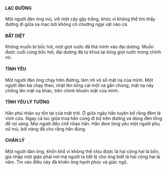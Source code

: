 #### LẠC ĐƯỜNG

Một người đàn ông mù, với một cây gậy trắng, khóc vì không thể tìm thấy đường đi giữa sa mạc bởi không có chướng ngại vật nào cả.

#### BẤT DIỆT

Không muốn bị bốc hơi, một giọt nước đã thả mình vào đại dương. Muốn được cuối cùng bốc hơi, đại dương đã tự khoá lại từng giọt nước trong chính nó.

#### TÌNH YÊU

Một người đàn ông chạy trên đường, làm rơi vô số mặt nạ của mình. Một người đàn bà chạy theo, nhặt lên từng cái một và gắn chúng, mặt nạ này chồng lên mặt nạ khác, trên chính khuôn mặt của mình.

#### TÌNH YÊU LÝ TƯỞNG

Hắn phủ nhận sự tồn tại của mặt trời. Ở giữa ngày hắn tuyên bố rằng đêm là vĩnh cửu. Ngay cả lúc giữa trưa hắn cũng đi bộ trên đường và dùng đèn lồng để rọi sáng. Mọi người đều chế nhạo hắn. Hắn đem lòng yêu một người phụ nữ mù, bởi nàng đã cho rằng hắn đúng.

#### CHÂN LÝ

Một người đàn ông, khốn khổ vì không thể chịu được là hai cộng hai là bốn, gia nhập một giáo phái nơi mà người ta tiết lộ cho ông biết là hai cộng hai là năm. Tin vào điều này đã khiến ông hạnh phúc và giác ngộ.

